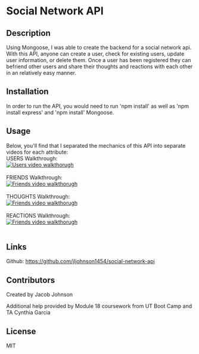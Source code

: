 # Social Network API

## Description
Using Mongoose, I was able to create the backend for a social network api. With this API, anyone can create a user, check for existing users, update user information, or delete them. Once a user has been registered they can befriend other users and share their thoughts and reactions with each other in an relatively easy manner.

## Installation

In order to run the API, you would need to run 'npm install' as well as 'npm install express' and 'npm install' Mongoose.

## Usage

Below, you'll find that I separated the mechanics of this API into separate videos for each attribute:
<br>
USERS Walkthrough:
<br>
[![Users video walkthorugh](https://i9.ytimg.com/vi/nuET8H0lY-s/mq2.jpg?sqp=CKC82Y0G&rs=AOn4CLCbZBI7rdoc_icelUQhbBqVHeKTiA)](https://www.youtube.com/watch?v=nuET8H0lY-s)
<br>
<br>
FRIENDS Walkthrough:
<br>
[![Friends video walkthorugh](https://i9.ytimg.com/vi/vnzNu4A92eE/mq2.jpg?sqp=CKC82Y0G&rs=AOn4CLD9xSzERkbqpls-4vsFgLrI39rfmA)](https://www.youtube.com/watch?v=vnzNu4A92eE)
<br>
<br>
THOUGHTS Walkthrough:
<br>
[![Friends video walkthorugh](https://i9.ytimg.com/vi/XT9_PI5rqCM/mq2.jpg?sqp=CKC82Y0G&rs=AOn4CLDcBq2Ml9TgcFALZvLqh0otyMtvOA)](https://www.youtube.com/watch?v=XT9_PI5rqCM)
<br>
<br>
REACTIONS Walkthrough:
<br>
[![Friends video walkthorugh](https://i9.ytimg.com/vi/0RKveBOzw6Q/mq2.jpg?sqp=CKC82Y0G&rs=AOn4CLDZC0r9xJuTS3MAc1EKVGkSQk3yvg)](https://www.youtube.com/watch?v=0RKveBOzw6Q&t=3s)
<br>
<br>

## Links
Github: https://github.com/jljohnson1454/social-network-api

## Contributors
Created by Jacob Johnson

Additional help provided by Module 18 coursework from UT Boot Camp and TA Cynthia Garcia

## License
MIT

